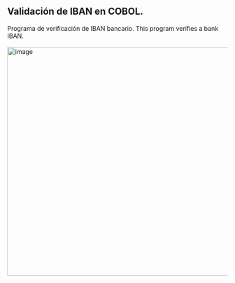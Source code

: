 ## Validación de IBAN en COBOL.
Programa de verificación de IBAN bancario. This program verifies a bank IBAN.<br><br>
<img width="1110" height="523" alt="image" src="https://github.com/user-attachments/assets/8df92161-6f2a-4f19-b04c-746554b2c5ef" />

